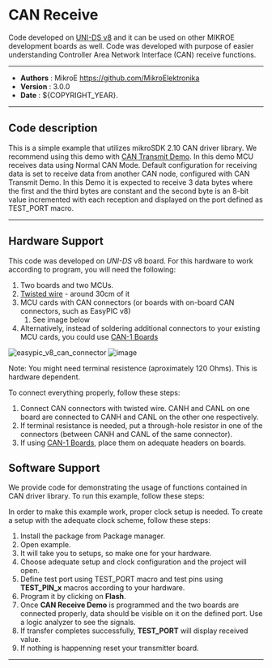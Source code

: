 # CAN Receive

Code developed on [UNI-DS v8](https://www.mikroe.com/uni-ds-v8) and it can be used on other MIKROE development boards as well. Code was developed with purpose of easier understanding Controller Area Network Interface (CAN) receive functions.

---

- **Authors**     : MikroE https://github.com/MikroElektronika
- **Version**     : 3.0.0
- **Date**        : ${COPYRIGHT_YEAR}.

---

## Code description

This is a simple example that utilizes mikroSDK 2.10 CAN driver library.
We recommend using this demo with [CAN Transmit Demo](https://libstock.mikroe.com/projects/view/5632/can-transmit-demo).
In this demo MCU receives data using Normal CAN Mode. Default configuration
for receiving data is set to receive data from another CAN node, configured
with CAN Transmit Demo. In this Demo it is expected to receive 3 data bytes
where the first and the third bytes are constant and the second byte is an 8-bit value
incremented with each reception and displayed on the port defined as TEST_PORT macro.

---

## Hardware Support

This code was developed on *UNI-DS* v8 board. For this hardware to work according to program, you will need the following:

1. Two boards and two MCUs.
2. [Twisted wire](https://www.mikroe.com/twisted-wire-2m) - around 30cm of it
3. MCU cards with CAN connectors (or boards with on-board CAN connectors, such as EasyPIC v8)
   1. See image below
4. Alternatively, instead of soldering additional connectors to your existing MCU cards, you could use [CAN-1 Boards](https://www.mikroe.com/can-1-board)

![easypic_v8_can_connector](https://download.mikroe.com/images/mikrosdk/v2/demos/democan/demo-can-pins-mcu-card.png)
![image](https://download.mikroe.com/images/mikrosdk/v2/demos/democan/demo-can-pins-easypic-board.png)

Note: You might need terminal resistence (aproximately 120 Ohms). This is hardware dependent.

To connect everything properly, follow these steps:

1. Connect CAN connectors with twisted wire. CANH and CANL on one board are connected to CANH and CANL on the other one respectively.
2. If terminal resistance is needed, put a through-hole resistor in one of the connectors (between CANH and CANL of the same connector).
3. If using [CAN-1 Boards](https://www.mikroe.com/can-1-board), place them on adequate headers on boards.

## Software Support

We provide code for demonstrating the usage of functions contained in CAN driver library. To run this example, follow these steps:

In order to make this example work, proper clock setup is needed. To create a setup with the adequate clock scheme, follow these steps:

1. Install the package from Package manager.
2. Open example.
3. It will take you to setups, so make one for your hardware.
4. Choose adequate setup and clock configuration and the project will open.
5. Define test port using TEST_PORT macro and test pins using **TEST_PIN_x** macros according to your hardware.
6. Program it by clicking on **Flash**.
7. Once **CAN Receive Demo** is programmed and the two boards are connected properly, data should be visible on it on the defined port. Use a logic analyzer to see the signals.
8. If transfer completes successfully, **TEST_PORT** will display received value.
9. If nothing is happenning reset your transmitter board.

---
